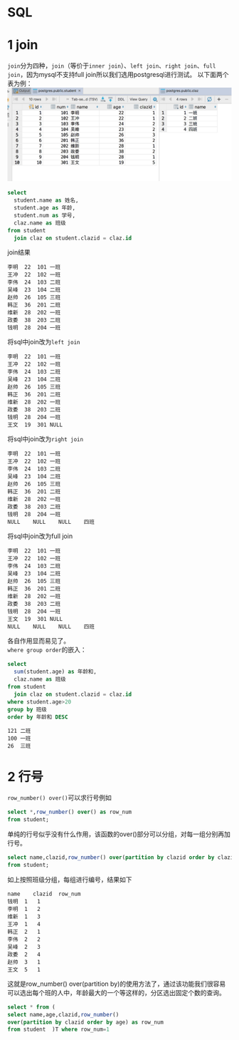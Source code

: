 # SQL
# 1 join
`join`分为四种，`join`（等价于`inner join`）、`left join`、`right join`、`full join`，因为mysql不支持full join所以我们选用postgresql进行测试。 
以下面两个表为例：
![table](img/sql1.jpg)

```sql
select
  student.name as 姓名,
  student.age as 年龄,
  student.num as 学号,
  claz.name as 班级
from student
  join claz on student.clazid = claz.id
```
join结果
```
李明	22	101	一班
王冲	22	102	一班
李伟	24	103	二班
吴峰	23	104	二班
赵帅	26	105	三班
韩正	36	201	二班
维新	28	202	一班
政委	38	203	二班
钱明	28	204	一班
```
将sql中join改为`left join`
```
李明	22	101	一班
王冲	22	102	一班
李伟	24	103	二班
吴峰	23	104	二班
赵帅	26	105	三班
韩正	36	201	二班
维新	28	202	一班
政委	38	203	二班
钱明	28	204	一班
王文	19	301	NULL
```
将sql中join改为`right join`
```
李明	22	101	一班
王冲	22	102	一班
李伟	24	103	二班
吴峰	23	104	二班
赵帅	26	105	三班
韩正	36	201	二班
维新	28	202	一班
政委	38	203	二班
钱明	28	204	一班
NULL	NULL    NULL	四班
```
将sql中join改为full join
```
李明	22	101	一班
王冲	22	102	一班
李伟	24	103	二班
吴峰	23	104	二班
赵帅	26	105	三班
韩正	36	201	二班
维新	28	202	一班
政委	38	203	二班
钱明	28	204	一班
王文	19	301	NULL
NULL    NULL    NULL	四班
```
各自作用显而易见了。  
`where group order`的嵌入：
```sql
select
  sum(student.age) as 年龄和,
  claz.name as 班级
from student
  join claz on student.clazid = claz.id
where student.age>20 
group by 班级 
order by 年龄和 DESC
```
```
121	二班
100	一班
26	三班
```
# 2 行号
`row_number() over()`可以求行号例如
```sql
select *,row_number() over() as row_num
from student;
```
单纯的行号似乎没有什么作用，该函数的over()部分可以分组，对每一组分别再加行号。
```sql
select name,clazid,row_number() over(partition by clazid order by clazid) as row_num
from student;
```
如上按照班级分组，每组进行编号，结果如下
```
name    clazid  row_num
钱明	1	1
李明	1	2
维新	1	3
王冲	1	4
韩正	2	1
李伟	2	2
吴峰	2	3
政委	2	4
赵帅	3	1
王文	5	1
```
这就是row_number() over(partition by)的使用方法了，通过该功能我们很容易可以选出每个班的人中，年龄最大的一个等这样的，分区选出固定个数的查询。
```sql
select * from (
select name,age,clazid,row_number()
over(partition by clazid order by age) as row_num
from student  )T where row_num=1
```